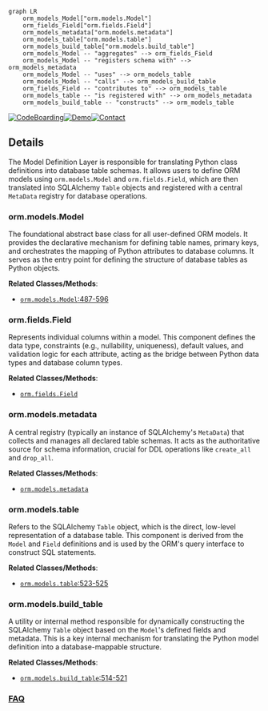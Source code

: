 ```mermaid
graph LR
    orm_models_Model["orm.models.Model"]
    orm_fields_Field["orm.fields.Field"]
    orm_models_metadata["orm.models.metadata"]
    orm_models_table["orm.models.table"]
    orm_models_build_table["orm.models.build_table"]
    orm_models_Model -- "aggregates" --> orm_fields_Field
    orm_models_Model -- "registers schema with" --> orm_models_metadata
    orm_models_Model -- "uses" --> orm_models_table
    orm_models_Model -- "calls" --> orm_models_build_table
    orm_fields_Field -- "contributes to" --> orm_models_table
    orm_models_table -- "is registered with" --> orm_models_metadata
    orm_models_build_table -- "constructs" --> orm_models_table
```

[![CodeBoarding](https://img.shields.io/badge/Generated%20by-CodeBoarding-9cf?style=flat-square)](https://github.com/CodeBoarding/GeneratedOnBoardings)[![Demo](https://img.shields.io/badge/Try%20our-Demo-blue?style=flat-square)](https://www.codeboarding.org/demo)[![Contact](https://img.shields.io/badge/Contact%20us%20-%20contact@codeboarding.org-lightgrey?style=flat-square)](mailto:contact@codeboarding.org)

## Details

The Model Definition Layer is responsible for translating Python class definitions into database table schemas. It allows users to define ORM models using `orm.models.Model` and `orm.fields.Field`, which are then translated into SQLAlchemy `Table` objects and registered with a central `MetaData` registry for database operations.

### orm.models.Model
The foundational abstract base class for all user-defined ORM models. It provides the declarative mechanism for defining table names, primary keys, and orchestrates the mapping of Python attributes to database columns. It serves as the entry point for defining the structure of database tables as Python objects.


**Related Classes/Methods**:

- <a href="https://github.com/encode/orm/blob/master/orm/models.py#L487-L596" target="_blank" rel="noopener noreferrer">`orm.models.Model`:487-596</a>


### orm.fields.Field
Represents individual columns within a model. This component defines the data type, constraints (e.g., nullability, uniqueness), default values, and validation logic for each attribute, acting as the bridge between Python data types and database column types.


**Related Classes/Methods**:

- <a href="https://github.com/encode/orm/blob/master/orm/fields.py" target="_blank" rel="noopener noreferrer">`orm.fields.Field`</a>


### orm.models.metadata
A central registry (typically an instance of SQLAlchemy's `MetaData`) that collects and manages all declared table schemas. It acts as the authoritative source for schema information, crucial for DDL operations like `create_all` and `drop_all`.


**Related Classes/Methods**:

- <a href="https://github.com/encode/orm/blob/master/orm/models.py" target="_blank" rel="noopener noreferrer">`orm.models.metadata`</a>


### orm.models.table
Refers to the SQLAlchemy `Table` object, which is the direct, low-level representation of a database table. This component is derived from the `Model` and `Field` definitions and is used by the ORM's query interface to construct SQL statements.


**Related Classes/Methods**:

- <a href="https://github.com/encode/orm/blob/master/orm/models.py#L523-L525" target="_blank" rel="noopener noreferrer">`orm.models.table`:523-525</a>


### orm.models.build_table
A utility or internal method responsible for dynamically constructing the SQLAlchemy `Table` object based on the `Model`'s defined fields and metadata. This is a key internal mechanism for translating the Python model definition into a database-mappable structure.


**Related Classes/Methods**:

- <a href="https://github.com/encode/orm/blob/master/orm/models.py#L514-L521" target="_blank" rel="noopener noreferrer">`orm.models.build_table`:514-521</a>




### [FAQ](https://github.com/CodeBoarding/GeneratedOnBoardings/tree/main?tab=readme-ov-file#faq)
